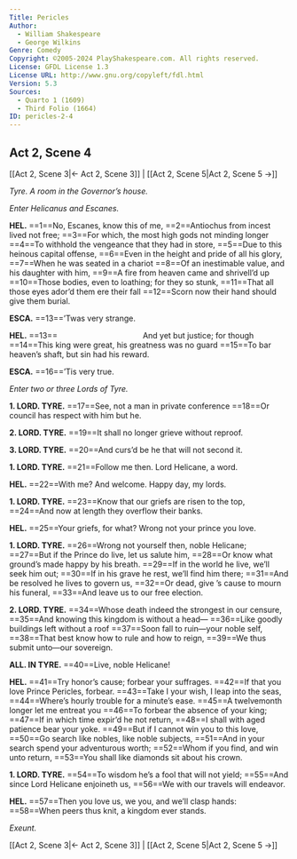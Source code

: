 ```yaml
---
Title: Pericles
Author: 
  - William Shakespeare
  - George Wilkins
Genre: Comedy
Copyright: ©2005-2024 PlayShakespeare.com. All rights reserved.
License: GFDL License 1.3
License URL: http://www.gnu.org/copyleft/fdl.html
Version: 5.3
Sources:
  - Quarto 1 (1609)
  - Third Folio (1664)
ID: pericles-2-4
---
```


## Act 2, Scene 4
[[Act 2, Scene 3|← Act 2, Scene 3]] | [[Act 2, Scene 5|Act 2, Scene 5 →]]

*Tyre. A room in the Governor’s house.*

*Enter Helicanus and Escanes.*

**HEL.**
==1==No, Escanes, know this of me,
==2==Antiochus from incest lived not free;
==3==For which, the most high gods not minding longer
==4==To withhold the vengeance that they had in store,
==5==Due to this heinous capital offense,
==6==Even in the height and pride of all his glory,
==7==When he was seated in a chariot
==8==Of an inestimable value, and his daughter with him,
==9==A fire from heaven came and shrivell’d up
==10==Those bodies, even to loathing; for they so stunk,
==11==That all those eyes ador’d them ere their fall
==12==Scorn now their hand should give them burial.

**ESCA.**
==13==’Twas very strange.

**HEL.**
==13==           And yet but justice; for though
==14==This king were great, his greatness was no guard
==15==To bar heaven’s shaft, but sin had his reward.

**ESCA.**
==16==’Tis very true.

*Enter two or three Lords of Tyre.*

**1. LORD. TYRE.**
==17==See, not a man in private conference
==18==Or council has respect with him but he.

**2. LORD. TYRE.**
==19==It shall no longer grieve without reproof.

**3. LORD. TYRE.**
==20==And curs’d be he that will not second it.

**1. LORD. TYRE.**
==21==Follow me then. Lord Helicane, a word.

**HEL.**
==22==With me? And welcome. Happy day, my lords.

**1. LORD. TYRE.**
==23==Know that our griefs are risen to the top,
==24==And now at length they overflow their banks.

**HEL.**
==25==Your griefs, for what? Wrong not your prince you love.

**1. LORD. TYRE.**
==26==Wrong not yourself then, noble Helicane;
==27==But if the Prince do live, let us salute him,
==28==Or know what ground’s made happy by his breath.
==29==If in the world he live, we’ll seek him out;
==30==If in his grave he rest, we’ll find him there;
==31==And be resolved he lives to govern us,
==32==Or dead, give ’s cause to mourn his funeral,
==33==And leave us to our free election.

**2. LORD. TYRE.**
==34==Whose death indeed the strongest in our censure,
==35==And knowing this kingdom is without a head⁠—
==36==Like goodly buildings left without a roof
==37==Soon fall to ruin—your noble self,
==38==That best know how to rule and how to reign,
==39==We thus submit unto—our sovereign.

**ALL. IN TYRE.**
==40==Live, noble Helicane!

**HEL.**
==41==Try honor’s cause; forbear your suffrages.
==42==If that you love Prince Pericles, forbear.
==43==Take I your wish, I leap into the seas,
==44==Where’s hourly trouble for a minute’s ease.
==45==A twelvemonth longer let me entreat you
==46==To forbear the absence of your king;
==47==If in which time expir’d he not return,
==48==I shall with aged patience bear your yoke.
==49==But if I cannot win you to this love,
==50==Go search like nobles, like noble subjects,
==51==And in your search spend your adventurous worth;
==52==Whom if you find, and win unto return,
==53==You shall like diamonds sit about his crown.

**1. LORD. TYRE.**
==54==To wisdom he’s a fool that will not yield;
==55==And since Lord Helicane enjoineth us,
==56==We with our travels will endeavor.

**HEL.**
==57==Then you love us, we you, and we’ll clasp hands:
==58==When peers thus knit, a kingdom ever stands.

*Exeunt.*

[[Act 2, Scene 3|← Act 2, Scene 3]] | [[Act 2, Scene 5|Act 2, Scene 5 →]]